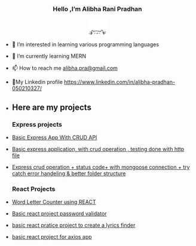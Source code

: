 <h3 align ="center"> Hello ,I’m Alibha Rani Pradhan</h3>
 <p align="center">
      <a href="https://github.com/alibha04?tab=repositories" target=" _main"> <img src="cat.webp" width="50"/></a> 
      </p>
  
   
- 👀 I’m interested in learning various programming languages
- 🌱 I’m currently learning MERN
- 📫 How to reach me alibha.pra@gmail.com
- 🔗My Linkedin profile https://www.linkedin.com/in/alibha-pradhan-050210327/
  
 
- ## Here are my projects
  ### Express projects
- [Basic Express App With CRUD API](https://github.com/alibha04/expressAPI1)
- [Basic express application, with crud operation , testing done with http file](https://github.com/alibha04/expressApp2)
-  [ Express crud operation +  status code+ with mongoose connection + try catch error handeling & better folder structure](https://github.com/alibha04/expressAPIl2)

   ### React Projects
- [Word Letter Counter using REACT](https://github.com/alibha04/reactProject)
- [Basic react project password validator](https://github.com/alibha04/reactProjectMain/tree/main/password-validator)
-  [basic react pratice project to create a lyrics finder](https://github.com/alibha04/reactProjectMain/tree/main/lyrics-finder)
 - [basic react project for axios app](https://github.com/alibha04/reactProjectMain/tree/main/axios-lab)
  
  
